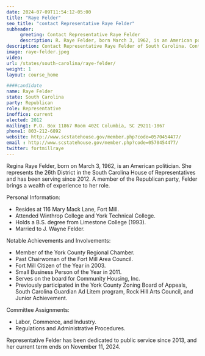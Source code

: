```yaml
---
date: 2024-07-09T11:54:12-05:00
title: "Raye Felder"
seo_title: "contact Representative Raye Felder"
subheader:
     greeting: Contact Representative Raye Felder
     description: R. Raye Felder, born March 3, 1962, is an American politician affiliated with the Republican Party. She is a member of the South Carolina House of Representatives, representing District 26. She assumed office in 2012.
description: Contact Representative Raye Felder of South Carolina. Contact information for Raye Felder includes email address, phone number, and mailing address.
image: raye-felder.jpeg
video:
url: /states/south-carolina/raye-felder/
weight: 1
layout: course_home

####candidate
name: Raye Felder
state: South Carolina
party: Republican
role: Representative
inoffice: current
elected: 2012
mailing1: P.O. Box 11867 Room 402C Columbia, SC 29211-1867
phone1: 803-212-6892
website: http://www.scstatehouse.gov/member.php?code=0570454477/
email : http://www.scstatehouse.gov/member.php?code=0570454477/
twitter: fortmillraye
---
```

Regina Raye Felder, born on March 3, 1962, is an American politician. She represents the 26th District in the South Carolina House of Representatives and has been serving since 2012. A member of the Republican party, Felder brings a wealth of experience to her role.

Personal Information:
- Resides at 116 Mary Mack Lane, Fort Mill.
- Attended Winthrop College and York Technical College.
- Holds a B.S. degree from Limestone College (1993).
- Married to J. Wayne Felder.

Notable Achievements and Involvements:
- Member of the York County Regional Chamber.
- Past Chairwoman of the Fort Mill Area Council.
- Fort Mill Citizen of the Year in 2003.
- Small Business Person of the Year in 2011.
- Serves on the board for Community Housing, Inc.
- Previously participated in the York County Zoning Board of Appeals, South Carolina Guardian Ad Litem program, Rock Hill Arts Council, and Junior Achievement.

Committee Assignments:
- Labor, Commerce, and Industry.
- Regulations and Administrative Procedures.

Representative Felder has been dedicated to public service since 2013, and her current term ends on November 11, 2024.
